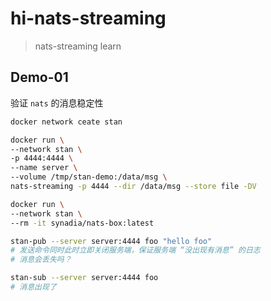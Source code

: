 # hi-nats-streaming

>nats-streaming learn

## Demo-01

验证 `nats` 的消息稳定性

```bash
docker network ceate stan

docker run \
--network stan \
-p 4444:4444 \
--name server \
--volume /tmp/stan-demo:/data/msg \
nats-streaming -p 4444 --dir /data/msg --store file -DV
```

```bash
docker run \
--network stan \
--rm -it synadia/nats-box:latest

stan-pub --server server:4444 foo "hello foo"
# 发送命令同时此时立即关闭服务端，保证服务端 “没出现有消息” 的日志
# 消息会丢失吗？

stan-sub --server server:4444 foo
# 消息出现了
```
